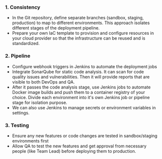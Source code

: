 ### 1. Consistency
- In the Git repository, define separate branches (sandbox, staging, production) to map to different environments. This approach isolates different stages of the deployment pipeline.
- Prepare your own IaC template to provision and configure resources in your cloud provider so that the infrastructure can be reused and is standardized.

### 2. Pipeline
- Configure webhook triggers in Jenkins to automate the deployment jobs
- Integrate SonarQube for static code analysis. It can scan for code quality issues and vulnerabilities. Then it will provide reports that are visible to both DevOps and QA.
- After it passes the code analysis stage, use Jenkins jobs to automate Docker image builds and push them to a container registry of your choice. Divide each environment into it's own Jenkins job or pipeline stage for isolation purpose.
- We can also use Jenkins to manage secrets or environment variables in settings.

### 3. Testing
- Ensure any new features or code changes are tested in sandbox/staging environments first
- Allow QA to test the new features and get approval from necessary people (like Team Lead) before deploying them to production.